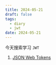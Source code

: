 ```yaml
---
title: 2024-05-21
draft: false
tags:
  - diary
  - jwt
date: 2024-05-21
---
```


今天搜索学习 `JWT`

1. [JSON Web Tokens](https://jwt.io/)
